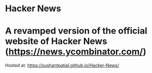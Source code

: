 # Hacker News

A revamped version of the official website of Hacker News (https://news.ycombinator.com/)
=======


Hosted at: https://sushantpatial.github.io/Hacker-News/
